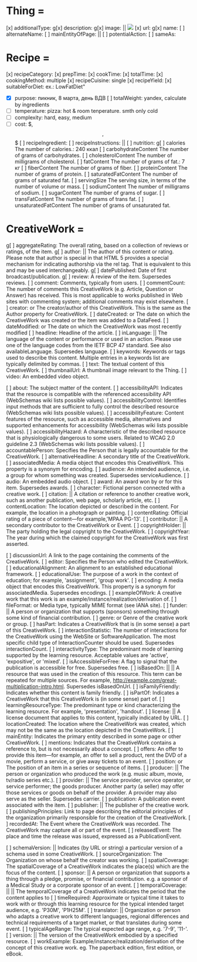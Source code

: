 # Thing = 
  [x] additionalType:   <URL> <link itemprop="additionalType" href="http://schema.org/Product"/>
 g[x] description:      <Text>
 g[x] image:            <ImageObject> || <URL> <img itemprop="image" src="bread.jpg"/>
  [x] url:              <URL>
 g[x] name:             <Text>
  [ ] alternateName:    <Text> 
  [ ] mainEntityOfPage: <CreativeWork> || <URL> 
  [ ] potentialAction:  <Action> 
  [ ] sameAs:           <URL>

# Recipe =  
  [x] recipeCategory:     <Text>
  [x] prepTime:           <Duration> 
  [x] cookTime:           <Duration> 
  [x] totalTime:          <Duration> 
  [x] cookingMethod:      <Text> multiple
  [x] recipeCuisine:      <Text> single
  [x] recipeYield:        <Text>
  [x] suitableForDiet:    <RestrictedDiet> ex.: LowFatDiet"
 -[x] purpose:            <Text> пикник, 8 марта, день ВДВ
  [ ] totalWeight:        <Text> yandex, calculate by ingredients
 -[ ] temperature:        <Text> pizza: hot & room tenperature. smth only cold
 -[ ] complexity:         <Text> hard, easy, medium
 -[ ] cost:               <Text> $, $$, $$$
  [ ] recipeIngredient:   <Text>
  [ ] recipeInstructions: <Text> || <ItemList>
  [ ] nutrition:          <NutritionInformation>
   g[ ] calories              <Energy>  The number of calories.: 240 ккал
    [ ] carbohydrateContent   <Mass>    The number of grams of carbohydrates.
    [ ] cholesterolContent    <Mass>    The number of milligrams of cholesterol.
    [ ] fatContent            <Mass>    The number of grams of fat.: 7 кг
    [ ] fiberContent          <Mass>    The number of grams of fiber.
    [ ] proteinContent        <Mass>    The number of grams of protein.
    [ ] saturatedFatContent   <Mass>    The number of grams of saturated fat.
    [ ] servingSize           <Text>    The serving size, in terms of the number of volume or mass.
    [ ] sodiumContent         <Mass>    The number of milligrams of sodium.
    [ ] sugarContent          <Mass>    The number of grams of sugar.
    [ ] transFatContent       <Mass>    The number of grams of trans fat.
    [ ] unsaturatedFatContent <Mass>    The number of grams of unsaturated fat.

# CreativeWork = 
 g[ ] aggregateRating:      <AggregateRating>           The overall rating, based on a collection of reviews or ratings, of the item.
 g[ ] author:               <Organization> || <Person>  The author of this content or rating. Please note that author is special in that HTML 5 provides a special mechanism for indicating authorship via the rel tag. That is equivalent to this and may be used interchangeably.
 g[ ] datePublished:        <Date> Date of first broadcast/publication.
 g[ ] review:               <Review> A review of the item. Supersedes reviews.
  [ ] comment:              <Comment>                   Comments, typically from users.
  [ ] commentCount:         <Integer>                   The number of comments this CreativeWork (e.g. Article, Question or Answer) has received. This is most applicable to works published in Web sites with commenting system; additional comments may exist elsewhere.
  [ ] creator:              <Organization> or <Person>  The creator/author of this CreativeWork. This is the same as the Author property for CreativeWork.
  [ ] dateCreated:          <Date> or <DateTime>        The date on which the CreativeWork was created or the item was added to a DataFeed.
  [ ] dateModified:         <Date> or <DateTime>        The date on which the CreativeWork was most recently modified
  [ ] headline:             <Text>                      Headline of the article.
  [ ] inLanguage:           <Language> || <Text>        The language of the content or performance or used in an action. Please use one of the language codes from the IETF BCP 47 standard. See also availableLanguage. Supersedes language.
  [ ] keywords:             <Text>                      Keywords or tags used to describe this content. Multiple entries in a keywords list are typically delimited by commas.
  [ ] text:                 <Text>                      The textual content of this CreativeWork.
  [ ] thumbnailUrl:         <URL>                       A thumbnail image relevant to the Thing.
  [ ] video:                <VideoObject>               An embedded video object.

  [ ] about:                <Thing> The subject matter of the content.
  [ ] accessibilityAPI:     <Text> Indicates that the resource is compatible with the referenced accessibility API (WebSchemas wiki lists possible values).
  [ ] accessibilityControl: <Text> Identifies input methods that are sufficient to fully control the described resource (WebSchemas wiki lists possible values).
  [ ] accessibilityFeature: <Text> Content features of the resource, such as accessible media, alternatives and supported enhancements for accessibility (WebSchemas wiki lists possible values).
  [ ] accessibilityHazard:  <Text> A characteristic of the described resource that is physiologically dangerous to some users. Related to WCAG 2.0 guideline 2.3 (WebSchemas wiki lists possible values).
  [ ] accountablePerson:    <Person> Specifies the Person that is legally accountable for the CreativeWork.
  [ ] alternativeHeadline:  <Text> A secondary title of the CreativeWork.
  [ ] associatedMedia:      <MediaObject> A media object that encodes this CreativeWork. This property is a synonym for encoding.
  [ ] audience:             <Audience> An intended audience, i.e. a group for whom something was created. Supersedes serviceAudience.
  [ ] audio:                <AudioObject> An embedded audio object.
  [ ] award:                <Text> An award won by or for this item. Supersedes awards.
  [ ] character:            <Person> Fictional person connected with a creative work.
  [ ] citation:             <CreativeWork> || <Text>  A citation or reference to another creative work, such as another publication, web page, scholarly article, etc.
  [ ] contentLocation:      <Place> The location depicted or described in the content. For example, the location in a photograph or painting.
  [ ] contentRating:        <Text> Official rating of a piece of content—for example,'MPAA PG-13'.
  [ ] contributor:          <Organization> || <Person> A secondary contributor to the CreativeWork or Event.
  [ ] copyrightHolder:      <Organization> || <Person> The party holding the legal copyright to the CreativeWork.
  [ ] copyrightYear:        <Number> The year during which the claimed copyright for the CreativeWork was first asserted.

  [ ] discussionUrl:        <URL> A link to the page containing the comments of the CreativeWork.
  [ ] editor:               <Person> Specifies the Person who edited the CreativeWork.
  [ ] educationalAlignment: <AlignmentObject> An alignment to an established educational framework.
  [ ] educationalUse:       <Text> The purpose of a work in the context of education; for example, 'assignment', 'group work'.
  [ ] encoding:             <MediaObject>     A media object that encodes this CreativeWork. This property is a synonym for associatedMedia. Supersedes encodings.
  [ ] exampleOfWork:        <CreativeWork> A creative work that this work is an example/instance/realization/derivation of.
  [ ] fileFormat:           <Text> or <URL>     Media type, typically MIME format (see IANA site).
  [ ] funder:               <Organization> || <Person> A person or organization that supports (sponsors) something through some kind of financial contribution.
  [ ] genre:                <Text> or <URL> Genre of the creative work or group.
  [ ] hasPart:              <CreativeWork> Indicates a CreativeWork that is (in some sense) a part of this CreativeWork.
  [ ] interactionStatistic: <InteractionCounter> The number of interactions for the CreativeWork using the WebSite or SoftwareApplication. The most specific child type of InteractionCounter should be used. Supersedes interactionCount.
  [ ] interactivityType:    <Text> The predominant mode of learning supported by the learning resource. Acceptable values are 'active', 'expositive', or 'mixed'.
  [ ] isAccessibleForFree:  <Boolean> A flag to signal that the publication is accessible for free. Supersedes free.
  [ ] isBasedOn:            <CreativeWork> || <Product> || <URL> A resource that was used in the creation of this resource. This term can be repeated for multiple sources. For example, http://example.com/great-multiplication-intro.html. Supersedes isBasedOnUrl.
  [ ] isFamilyFriendly:     <Boolean> Indicates whether this content is family friendly.
  [ ] isPartOf:             <CreativeWork> Indicates a CreativeWork that this CreativeWork is (in some sense) part of.
  [ ] learningResourceType: <Text> The predominant type or kind characterizing the learning resource. For example, 'presentation', 'handout'.
  [ ] license:              <CreativeWork> || <URL> A license document that applies to this content, typically indicated by URL.
  [ ] locationCreated:      <Place> The location where the CreativeWork was created, which may not be the same as the location depicted in the CreativeWork.
  [ ] mainEntity:           <Thing> Indicates the primary entity described in some page or other CreativeWork.
  [ ] mentions:             <Thing> Indicates that the CreativeWork contains a reference to, but is not necessarily about a concept.
  [ ] offers:               <Offer> An offer to provide this item—for example, an offer to sell a product, rent the DVD of a movie, perform a service, or give away tickets to an event.
  [ ] position:             <Integer> or <Text> The position of an item in a series or sequence of items.
  [ ] producer:             <Organization> || <Person>  The person or organization who produced the work (e.g. music album, movie, tv/radio series etc.).
  [ ] provider:             <Organization> || <Person>  The service provider, service operator, or service performer; the goods producer. Another party (a seller) may offer those services or goods on behalf of the provider. A provider may also serve as the seller. Supersedes carrier.
  [ ] publication:          <PublicationEvent> A publication event associated with the item.
  [ ] publisher:            <Organization> || <Person>  The publisher of the creative work.
  [ ] publishingPrinciples: <URL> Link to page describing the editorial principles of the organization primarily responsible for the creation of the CreativeWork.
  [ ] recordedAt:           <Event>   The Event where the CreativeWork was recorded. The CreativeWork may capture all or part of the event.
  [ ] releasedEvent:        <PublicationEvent> The place and time the release was issued, expressed as a PublicationEvent.

  [ ] schemaVersion:        <Text> || <URL> Indicates (by URL or string) a particular version of a schema used in some CreativeWork.
  [ ] sourceOrganization:   <Organization> The Organization on whose behalf the creator was working.
  [ ] spatialCoverage:      <Place> The spatialCoverage of a CreativeWork indicates the place(s) which are the focus of the content.
  [ ] sponsor:              <Organization> || <Person>  A person or organization that supports a thing through a pledge, promise, or financial contribution. e.g. a sponsor of a Medical Study or a corporate sponsor of an event.
  [ ] temporalCoverage:     <DateTime> || <Text> || <URL> The temporalCoverage of a CreativeWork indicates the period that the content applies to
  [ ] timeRequired:         <Duration> Approximate or typical time it takes to work with or through this learning resource for the typical intended target audience, e.g. 'P30M', 'P1H25M'.
  [ ] translator:           <Organization> || <Person>  Organization or person who adapts a creative work to different languages, regional differences and technical requirements of a target market, or that translates during some event.
  [ ] typicalAgeRange:      <Text> The typical expected age range, e.g. '7-9', '11-'.
  [ ] version:              <Number> || <Text> The version of the CreativeWork embodied by a specified resource.
  [ ] workExample:          <CreativeWork> Example/instance/realization/derivation of the concept of this creative work. eg. The paperback edition, first edition, or eBook.
